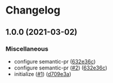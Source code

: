 # Changelog

## 1.0.0 (2021-03-02)


### Miscellaneous

* configure semantic-pr ([632e36c](https://www.github.com/ze-flo/zeflo_test_release_plz/commit/632e36c540122a39040cde8578e0771a7a3dc646))
* configure semantic-pr ([#2](https://www.github.com/ze-flo/zeflo_test_release_plz/issues/2)) ([632e36c](https://www.github.com/ze-flo/zeflo_test_release_plz/commit/632e36c540122a39040cde8578e0771a7a3dc646))
* initialize ([#1](https://www.github.com/ze-flo/zeflo_test_release_plz/issues/1)) ([d709e3a](https://www.github.com/ze-flo/zeflo_test_release_plz/commit/d709e3a13054226dfd1271bd6c538463a8203c5a))

